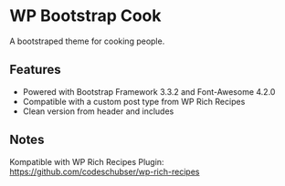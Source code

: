 # WP Bootstrap Cook
A bootstraped theme for cooking people.

Features
--------
* Powered with Bootstrap Framework 3.3.2 and Font-Awesome 4.2.0
* Compatible with a custom post type from WP Rich Recipes
* Clean version from header and includes

Notes
-----
Kompatible with WP Rich Recipes Plugin: https://github.com/codeschubser/wp-rich-recipes
